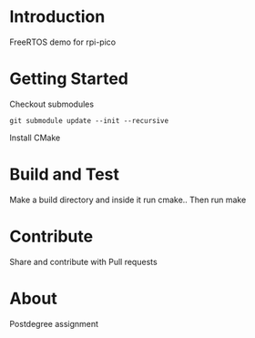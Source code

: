 # Introduction 
FreeRTOS demo for rpi-pico

# Getting Started
Checkout submodules

```
git submodule update --init --recursive
```
Install CMake

# Build and Test
Make a build directory and inside it run cmake..
Then run make

# Contribute
Share and contribute with Pull requests

# About
Postdegree assignment